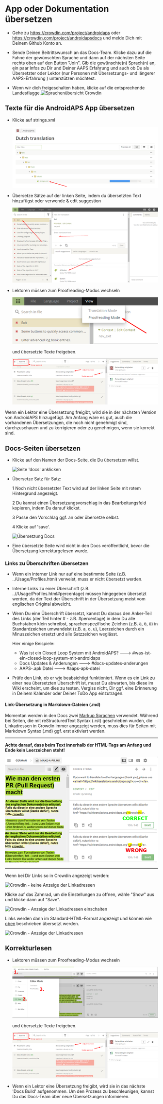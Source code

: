# App oder Dokumentation übersetzen

* Gehe zu <https://crowdin.com/project/androidaps> oder <https://crowdin.com/project/androidapsdocs> und melde Dich mit Deinem Github Konto an.

* Sende Deinen Beitrittswunsch an das Docs-Team. Klicke dazu auf die Fahne der gewünschten Sprache und dann auf der nächsten Seite rechts oben auf den Button "Join". Gib die gewünschte(n) Sprach(n) an, ein paar Infos zu Dir und Deiner AAPS Erfahrung und auch ob Du als Übersetzter oder Lektor (nur Personen mit Übersetzungs- und längerer AAPS-Erfahrung ) unterstützen möchtest.

* Wenn wir dich freigeschalten haben, klicke auf die entsprechende Landesflagge.![Sprachenübersicht Crowdin](./images/translation_flags2019.png)

## Texte für die AndroidAPS App übersetzen

* Klicke auf strings.xml
    
    ![Klicke auf strings.xml](./images/translations-click-strings.png)

* Übersetze Sätze auf der linken Seite, indem du übersetzten Text hinzufügst oder verwende & edit suggestion
    
    ![Übersetzen der App](./images/translations-translate.png)

* Lektoren müssen zum Proofreading-Modus wechseln
    
    ![Lektorenmodus App](./images/translations-proofreading-mode.png)
    
    und übersetzte Texte freigeben.
    
    ![Übersetzung freigeben](./images/translations-proofreading.png)

Wenn ein Lektor eine Übersetzung freigibt, wird sie in der nächsten Version von AndroidAPS hinzugefügt. Am Anfang wäre es gut, auch die vorhandenen Übersetzungen, die noch nicht genehmigt sind, durchzuschauen und zu korrigieren oder zu genehmigen, wenn sie korrekt sind.

## Docs-Seiten übersetzen

* Klicke auf den Namen der Docs-Seite, die Du übersetzen willst.
    
    ![Seite 'docs' anklicken](./images/translation_WikiPage.png)

* Übersetze Satz für Satz:
    
    1 Noch nicht übersetzter Text wird auf der linken Seite mit rotem Hintergrund angezeigt.
    
    2 Du kannst einen Übersetzungsvorschlag in das Bearbeitungsfeld kopieren, indem Du darauf klickst.
    
    3 Passe den Vorschlag ggf. an oder übersetze selbst.
    
    4 Klicke auf 'save'.
    
    ![Übersetzung Docs](./images/translation_WikiTranslate.png)

* Eine übersetzte Seite wird nicht in den Docs veröffentlicht, bevor die Übersetzung korrekturgelesen wurde.

### Links zu Überschriften übersetzen

* Wenn ein interner Link nur auf eine bestimmte Seite (z.B. ../Usage/Profiles.html) verweist, muss er nicht übersetzt werden.
* Interne Links zu einer Überschrift (z.B. ..//Usage/Profiles.html#percentage) müssen hingegeben übersetzt werden, da der Text der Überschrift in der Übersetzung meist vom englischen Original abweicht.
* Wenn Du eine Überschrift übersetzt, kannst Du daraus den Anker-Teil des Links (der Teil hinter # - z.B. #percentage) in dem Du alle Buchstaben klein schreibst, sprachenspezifische Zeichen (z.B. ä, ö, ü) in Standardzeichen umwandelst (z.B. a, o, u), Leerzeichen durch ein Minuszeichen ersetzt und alle Satzzeichen weglässt.
    
    Hier einige Beispiele:
    
    * Was ist ein Closed Loop System mit AndroidAPS? \---> #was-ist-ein-closed-loop-system-mit-androidaps
    * Docs Updates & Änderungen \---> #docs-updates-anderungen
    * AAPS-.apk Datei \---> #aaps-apk-datei

* Prüfe den Link, ob er wie beabsichtigt funktioniert. Wenn es ein Link zu einer neu übersetzten Überschrift ist, musst Du abwarten, bis diese im Wiki erscheint, um dies zu testen. Vergiss nicht, Dir ggf. eine Erinnerung in Deinem Kalender oder Deiner ToDo App einzutragen.

#### Link-Übersetzung in Markdown-Dateien (.md)

Momentan werden in den Docs zwei [Markup Sprachen](./make-a-PR#code-syntax) verwendet. Während bei Seiten, die mit reStructuredText Syntax (.rst) geschrieben wurden, die Linkadressen in Crowdin immer angezeigt werden, muss dies für Seiten mit Markdown Syntax (.md) ggf. erst aktiviert werden.

* * *

**Achte darauf, dass beim Text innerhalb der HTML-Tags am Anfang und Ende kein Leerzeichen steht!**

![Crodwin-HTML-Tag ohne Leerzeichen](./images/Crowdin_HTMLtag.png)

* * *

Wenn bei Dir Links so in Crowdin angezeigt werden:

![Crowdin - keine Anzeige der Linkadressen](./images/CrowdinShowURL1.png)

Klicke auf das Zahnrad, um die Einstellungen zu öffnen, wähle "Show" aus und klicke dann auf "Save".

![Crowdin - Anzeige der Linkadressen einschalten](./images/CrowdinShowURL2.png)

Links werden dann im Standard-HTML-Format angezeigt und können wie [oben](./translations#translate-headline-links) beschrieben übersetzt werden.

![Crowdin - Anzeige der Linkadressen](./images/CrowdinShowURL3.png)

## Korrekturlesen

* Lektoren müssen zum Proofreading-Modus wechseln
    
    ![Proofreading mode docs](./images/translation_WikiProofreading.png)
    
    und übersetzte Texte freigeben.
    
    ![Übersetzung freigeben](./images/translations-proofreading.png)

* Wenn ein Lektor eine Übersetzung freigibt, wird sie in das nächste 'Docs Build' aufgenommen. Um den Prozess zu beschleunigen, kannst Du das Docs-Team über neue Übersetzungen informieren.